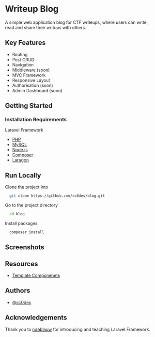 # Writeup Blog

A simple web application blog for CTF writeups, where users can write, read and share their writups with others. 

## Key Features

- Routing
- Post CRUD
- Navigation
- Middleware (soon)
- MVC Framework
- Responsive Layout
- Authorisation (soon)
- Admin Dashboard (soon)


## Getting Started

### Installation Requirements

 Laravel Framework

 - [PHP](https://www.php.net/downloads.php)
 - [MySQL](https://www.mysql.com/downloads/)
 - [Node.js](https://nodejs.org/en/)
 - [Composer](https://getcomposer.org/)
 - [Laragon](https://laragon.org/download/)

 

## Run Locally

Clone the project into

```bash
  git clone https://github.com/sc0des/blog.git
```

Go to the project directory

```bash
  cd blog
```

Install packages 

```bash
  composer install
```




## Screenshots



## Resources

- [Template Componenets](https://mambaui.com/)


## Authors

- [@sc0des](https://github.com/sc0des)


## Acknowledgements

  Thank you to [ndeblauw](https://github.com/ndeblauw) for introducing and teaching Laravel Framework.

 
